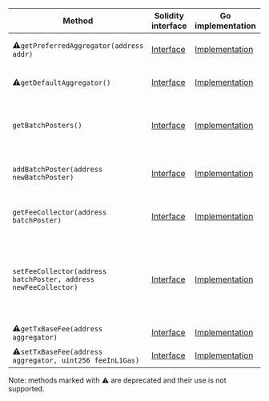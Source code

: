 <table>
    <thead>
      <tr>
        <th>Method</th>
        <th>Solidity interface</th>
        <th>Go implementation</th>
        <th>Description</th>
      </tr>
    </thead>
    <tbody>
      <tr>
            <td>⚠️<code>getPreferredAggregator(address addr)</code></td>
            <td><a href="https://github.com/OffchainLabs/nitro-contracts/blob/9a6bfad2363322099d399698751551ff044c7a72/src/precompiles/ArbAggregator.sol#L14" target="_blank">Interface</a></td>
            <td><a href="https://github.com/OffchainLabs/nitro/blob/v2.3.0/precompiles/ArbAggregator.go#L24" target="_blank">Implementation</a></td>
            <td>Deprecated: Do not use this method.</td>
          </tr><tr>
            <td>⚠️<code>getDefaultAggregator()</code></td>
            <td><a href="https://github.com/OffchainLabs/nitro-contracts/blob/9a6bfad2363322099d399698751551ff044c7a72/src/precompiles/ArbAggregator.sol#L18" target="_blank">Interface</a></td>
            <td><a href="https://github.com/OffchainLabs/nitro/blob/v2.3.0/precompiles/ArbAggregator.go#L30" target="_blank">Implementation</a></td>
            <td>Deprecated: Do not use this method.</td>
          </tr><tr>
            <td><code>getBatchPosters()</code></td>
            <td><a href="https://github.com/OffchainLabs/nitro-contracts/blob/9a6bfad2363322099d399698751551ff044c7a72/src/precompiles/ArbAggregator.sol#L22" target="_blank">Interface</a></td>
            <td><a href="https://github.com/OffchainLabs/nitro/blob/v2.3.0/precompiles/ArbAggregator.go#L35" target="_blank">Implementation</a></td>
            <td>GetBatchPosters gets the addresses of all current batch posters</td>
          </tr><tr>
            <td><code>addBatchPoster(address newBatchPoster)</code></td>
            <td><a href="https://github.com/OffchainLabs/nitro-contracts/blob/9a6bfad2363322099d399698751551ff044c7a72/src/precompiles/ArbAggregator.sol#L27" target="_blank">Interface</a></td>
            <td><a href="https://github.com/OffchainLabs/nitro/blob/v2.3.0/precompiles/ArbAggregator.go#L39" target="_blank">Implementation</a></td>
            <td>Adds newBatchPoster as a batch poster</td>
          </tr><tr>
            <td><code>getFeeCollector(address batchPoster)</code></td>
            <td><a href="https://github.com/OffchainLabs/nitro-contracts/blob/9a6bfad2363322099d399698751551ff044c7a72/src/precompiles/ArbAggregator.sol#L32" target="_blank">Interface</a></td>
            <td><a href="https://github.com/OffchainLabs/nitro/blob/v2.3.0/precompiles/ArbAggregator.go#L62" target="_blank">Implementation</a></td>
            <td>GetFeeCollector gets a batch poster's fee collector</td>
          </tr><tr>
            <td><code>setFeeCollector(address batchPoster, address newFeeCollector)</code></td>
            <td><a href="https://github.com/OffchainLabs/nitro-contracts/blob/9a6bfad2363322099d399698751551ff044c7a72/src/precompiles/ArbAggregator.sol#L38" target="_blank">Interface</a></td>
            <td><a href="https://github.com/OffchainLabs/nitro/blob/v2.3.0/precompiles/ArbAggregator.go#L71" target="_blank">Implementation</a></td>
            <td>SetFeeCollector sets a batch poster's fee collector (caller must be the batch poster, its fee collector, or an owner)</td>
          </tr><tr>
            <td>⚠️<code>getTxBaseFee(address aggregator)</code></td>
            <td><a href="https://github.com/OffchainLabs/nitro-contracts/blob/9a6bfad2363322099d399698751551ff044c7a72/src/precompiles/ArbAggregator.sol#L43" target="_blank">Interface</a></td>
            <td><a href="https://github.com/OffchainLabs/nitro/blob/v2.3.0/precompiles/ArbAggregator.go#L93" target="_blank">Implementation</a></td>
            <td>Deprecated: returns 0</td>
          </tr><tr>
            <td>⚠️<code>setTxBaseFee(address aggregator, uint256 feeInL1Gas)</code></td>
            <td><a href="https://github.com/OffchainLabs/nitro-contracts/blob/9a6bfad2363322099d399698751551ff044c7a72/src/precompiles/ArbAggregator.sol#L51" target="_blank">Interface</a></td>
            <td><a href="https://github.com/OffchainLabs/nitro/blob/v2.3.0/precompiles/ArbAggregator.go#L99" target="_blank">Implementation</a></td>
            <td>Deprecated: does nothing</td>
          </tr>
    </tbody>
  </table><p>Note: methods marked with ⚠️ are deprecated and their use is not supported.</p>